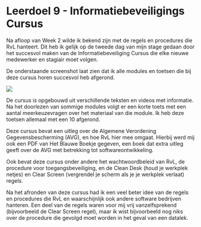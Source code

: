 ﻿# Leerdoel 9 - Informatiebeveiligings Cursus
Na afloop van Week 2 wilde ik bekend zijn met de regels en procedures die RvL hanteert. Dit heb ik gelijk op de tweede dag van mijn stage gedaan door het succesvol maken van de Informatiebeveiliging Cursus die elke nieuwe medewerker en stagiair moet volgen.

De onderstaande screenshot laat zien dat ik alle modules en toetsen die bij deze cursus horen succesvol heb afgerond.
 
![](Assets/Cursus.png)

De cursus is opgebouwd uit verschillende teksten en videos met informatie. Na het doorlezen van sommige modules volgt er een korte toets met een aantal meerkeuzevragen over het materiaal van die module. Ik heb deze toetsen allemaal met een 10 afgerond.

Deze cursus bevat een uitleg over de Algemene Verordening Gegevensbescherming (AVG), en hoe RvL hier mee omgaat. Hierbij werd mij ook een PDF van Het Blauwe Boekje gegeven, een boek dat extra uitleg geeft over de AVG met betrekking tot softwareontwikkeling.

Ook bevat deze cursus onder andere het wachtwoordbeleid van RvL, de procedure voor toegangsbeveiliging, en de Clean Desk (houd je werkplek netjes) en Clear Screen (vergrendel je scherm als je je werkplek verlaat) regels.

Na het afronden van deze cursus had ik een veel beter idee van de regels en procedures die RvL en waarschijnlijk ook andere software bedrijven hanteren. Een deel van de regels waren voor mij vrij vanzelfsprekend (bijvoorbeeld de Clear Screen regel), maar ik wist bijvoorbeeld nog niks over de procedure die gevolgd moet worden in het geval van een datalek.
